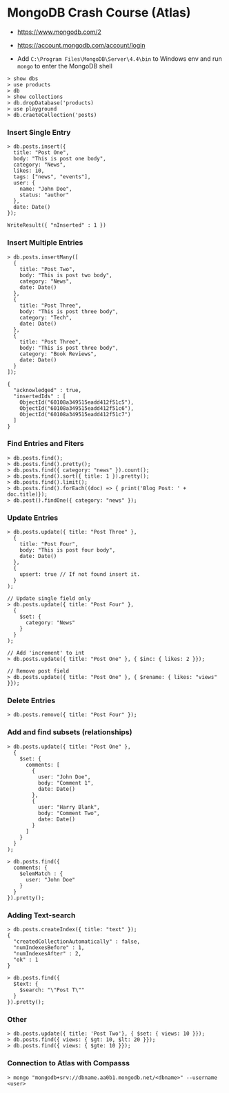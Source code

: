 # MongoDB Crash Course (Atlas)

- https://www.mongodb.com/2
- https://account.mongodb.com/account/login

- Add `C:\Program Files\MongoDB\Server\4.4\bin` to Windows env and run `mongo` to enter the MongoDB shell

```
> show dbs
> use products
> db
> show collections
> db.dropDatabase('products)
> use playground
> db.craeteCollection('posts)
```

### Insert Single Entry

```
> db.posts.insert({
  title: "Post One",
  body: "This is post one body",
  category: "News",
  likes: 10,
  tags: ["news", "events"],
  user: {
    name: "John Doe",
    status: "author"
  },
  date: Date()
});

WriteResult({ "nInserted" : 1 })
```

### Insert Multiple Entries

```
> db.posts.insertMany([
  {
    title: "Post Two",
    body: "This is post two body",
    category: "News",
    date: Date()
  },
  {
    title: "Post Three",
    body: "This is post three body",
    category: "Tech",
    date: Date()
  },
  {
    title: "Post Three",
    body: "This is post three body",
    category: "Book Reviews",
    date: Date()
  }
]);

{
  "acknowledged" : true,
  "insertedIds" : [
    ObjectId("60108a349515eadd412f51c5"),
    ObjectId("60108a349515eadd412f51c6"),
    ObjectId("60108a349515eadd412f51c7")
  ]
}
```

### Find Entries and Fiters

```
> db.posts.find();
> db.posts.find().pretty();
> db.posts.find({ category: "news" }).count();
> db.posts.find().sort({ title: 1 }).pretty();
> db.posts.find().limit();
> db.posts.find().forEach((doc) => { print('Blog Post: ' + doc.title)});
> db.post().findOne({ category: "news" });
```

### Update Entries

```
> db.posts.update({ title: "Post Three" },
  {
    title: "Post Four",
    body: "This is post four body",
    date: Date()
  },
  {
    upsert: true // If not found insert it.
  }
);

// Update single field only
> db.posts.update({ title: "Post Four" },
  {
    $set: {
      category: "News"
    }
  }
);

// Add 'increment' to int
> db.posts.update({ title: "Post One" }, { $inc: { likes: 2 }});

// Remove post field
> db.posts.update({ title: "Post One" }, { $rename: { likes: "views" }});
```

### Delete Entries

```
> db.posts.remove({ title: "Post Four" });
```

### Add and find subsets (relationships)

```
> db.posts.update({ title: "Post One" },
  {
    $set: {
      comments: [
        {
          user: "John Doe",
          body: "Comment 1",
          date: Date()
        },
        {
          user: "Harry Blank",
          body: "Comment Two",
          date: Date()
        }
      ]
    }
  }
);

> db.posts.find({
  comments: {
    $elemMatch : {
      user: "John Doe"
    }
  }
}).pretty();
```

### Adding Text-search

```
> db.posts.createIndex({ title: "text" });
{
  "createdCollectionAutomatically" : false,
  "numIndexesBefore" : 1,
  "numIndexesAfter" : 2,
  "ok" : 1
}

> db.posts.find({
  $text: {
    $search: "\"Post T\""
  }
}).pretty();
```

### Other

```
> db.posts.update({ title: 'Post Two'}, { $set: { views: 10 }});
> db.posts.find({ views: { $gt: 10, $lt: 20 }});
> db.posts.find({ views: { $gte: 10 }});
```

### Connection to Atlas with Compasss

```
> mongo "mongodb+srv://dbname.aa0b1.mongodb.net/<dbname>" --username <user>
```
